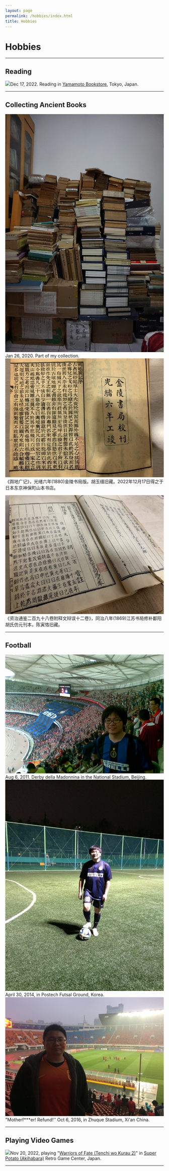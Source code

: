```yaml
---
layout: page
permalink: /hobbies/index.html
title: Hobbies
---
```


# Hobbies

---

## Reading

![](./images/IMG_6163.JPG)Dec 17, 2022. Reading in [Yamamoto Bookstore](https://www.kosho.or.jp/abouts/?id=12010830), Tokyo, Japan.

---

## Collecting Ancient Books

![](./images/2020-01-26-home.jpg)Jan 26, 2020. Part of my collection. 
![](./images/IMG_6160.jpg)《舆地广记》，光绪六年(1880)金陵书局版。胡玉缙旧藏。2022年12月17日得之于日本东京神保町山本书店。

![](./images/IMG_8518.JPG)《资治通鉴二百九十八卷附释文辩误十二卷》，同治八年(1869)江苏书局修补鄱阳胡氏仿元刊本，陈寅恪旧藏。

---

## Football

![](./images/20110806-008.jpg)Aug 6, 2011. Derby della Madonnina in the National Stadium, Beijing.
![](./images/2014-04-30-APCTP.jpg) April 30, 2014, in Postech Futsal Ground, Korea.
![](./images/2016-10-06-Xian.jpg)"Motherf***er! Refund!'' Oct 6, 2016, in Zhuque Stadium, Xi'an China.

---

## Playing Video Games

![](./images/IMG_5986.JPG)Nov 20, 2022, playing "[Warriors of Fate (Tenchi wo Kurau 2)](https://en.wikipedia.org/wiki/Warriors_of_Fate)" in [Super Potato (Akihabara)](https://www.superpotato.com/shop/akihabara/) Retro Game Center, Japan.

---
